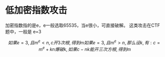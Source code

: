 # 低加密指数攻击

加密指数指的是e，e一般选取65535，当e很小，可直接破解。
这类攻击在CTF题中，一般是 e=3

$$
    如果e = 3, 且m^e < n, c 开3次根,得到m
    如果e = 3, 且m^e > n, 那么设k, 有: c = m^e + kn
    爆破k, 如果 c - nk 能开三次方根, 得到m
$$